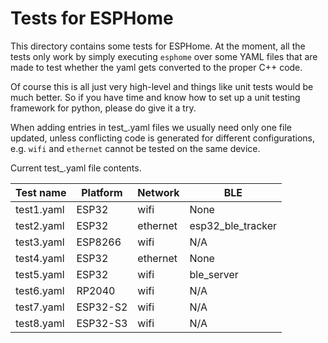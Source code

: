 # Tests for ESPHome

This directory contains some tests for ESPHome.
At the moment, all the tests only work by simply executing
`esphome` over some YAML files that are made to test
whether the yaml gets converted to the proper C++ code.

Of course this is all just very high-level and things like
unit tests would be much better. So if you have time and know
how to set up a unit testing framework for python, please do
give it a try.

When adding entries in test_.yaml files we usually need only
one file updated, unless conflicting code is generated for
different configurations, e.g. `wifi` and `ethernet` cannot
be tested on the same device.

Current test_.yaml file contents.

| Test name | Platform | Network | BLE |
|-|-|-|-|
| test1.yaml | ESP32 | wifi | None
| test2.yaml | ESP32 | ethernet | esp32_ble_tracker
| test3.yaml | ESP8266 | wifi | N/A
| test4.yaml | ESP32 | ethernet | None
| test5.yaml | ESP32 | wifi | ble_server
| test6.yaml | RP2040 | wifi | N/A
| test7.yaml | ESP32-S2 | wifi | N/A
| test8.yaml | ESP32-S3 | wifi | N/A

